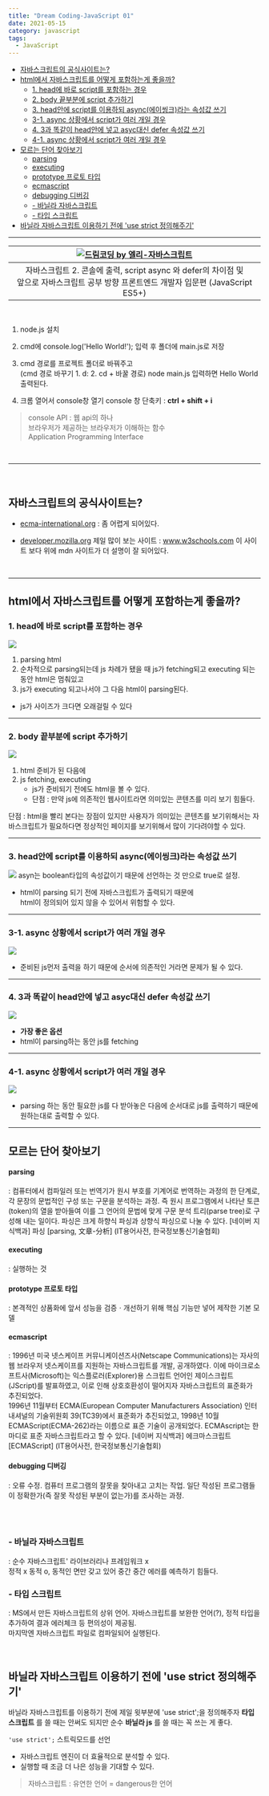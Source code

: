 ```yaml
---
title: "Dream Coding-JavaScript 01"
date: 2021-05-15
category: javascript
tags:
  - JavaScript
---
```


<link rel="stylesheet" type="text/css" href="/assets/markdown.css">



<!-- TOC START min:1 max:4 link:true asterisk:false update:true -->
  - [자바스크립트의 공식사이트는?](#자바스크립트의-공식사이트는)
  - [html에서 자바스크립트를 어떻게 포함하는게 좋을까?](#html에서-자바스크립트를-어떻게-포함하는게-좋을까)
    - [1. head에 바로 script를 포함하는 경우](#1-head에-바로-script를-포함하는-경우)
    - [2. body 끝부분에 script 추가하기](#2-body-끝부분에-script-추가하기)
    - [3. head안에 script를 이용하되 async(에이씽크)라는 속성값 쓰기](#3-head안에-script를-이용하되-async에이씽크라는-속성값-쓰기)
    - [3-1. async 상황에서 script가 여러 개일 경우](#3-1-async-상황에서-script가-여러-개일-경우)
    - [4. 3과 똑같이 head안에 넣고 asyc대신 defer 속성값 쓰기](#4-3과-똑같이-head안에-넣고-asyc대신-defer-속성값-쓰기)
    - [4-1. async 상황에서 script가 여러 개일 경우](#4-1-async-상황에서-script가-여러-개일-경우)
  - [모르는 단어 찾아보기](#모르는-단어-찾아보기)
      - [parsing](#parsing)
      - [executing](#executing)
      - [prototype 프로토 타입](#prototype-프로토-타입)
      - [ecmascript](#ecmascript)
      - [debugging 디버깅](#debugging-디버깅)
    - [-  바닐라 자바스크립트](#---바닐라-자바스크립트)
    - [-  타입 스크립트](#---타입-스크립트)
  - [바닐라 자바스크립트 이용하기 전에 'use strict 정의해주기'](#바닐라-자바스크립트-이용하기-전에-use-strict-정의해주기)
<!-- TOC END -->

---


|[![드림코딩 by 엘리-자바스크립트](http://img.youtube.com/vi/tJieVCgGzhs/0.jpg)](https://www.youtube.com/watch?v=tJieVCgGzhs)|
|:---:|
|자바스크립트 2. 콘솔에 출력, script async 와 defer의 차이점 및 <br>앞으로 자바스크립트 공부 방향  프론트엔드 개발자 입문편 (JavaScript ES5+)|

<br>

1. node.js 설치
2. cmd에 console.log('Hello World!');  입력 후 폴더에 main.js로 저장
3. cmd 경로를 프로젝트 폴더로 바꿔주고  
(cmd 경로 바꾸기 1. d: 2. cd + 바꿀 경로)
node main.js 입력하면 Hello World 출력된다.

4. 크롬 열어서 console창 열기 console 창 단축키 : __ctrl + shift + i__

  > console API : 웹 api의 하나  
  브라우저가 제공하는 브라우저가 이해하는 함수  
  Application Programming Interface

<br>

---

<br>

## 자바스크립트의 공식사이트는?
  - <a href="ecma-international.org">ecma-international.org</a>
  : 좀 어렵게 되어있다.

  - <a href="developer.mozilla.org">developer.mozilla.org</a> 제일 많이 보는 사이트
  : <a href="www.w3schools.com">www.w3schools.com</a> 이 사이트 보다 위에 mdn 사이트가 더 설명이 잘 되어있다.


<br>

---

## html에서 자바스크립트를 어떻게 포함하는게 좋을까?
### 1. head에 바로 script를 포함하는 경우
<a href="/assets/post_img/21-05-15-1-1.JPG"><img src="/assets/post_img/21-05-15-1-1.JPG"></a>
1. parsing html
2. 순차적으로 parsing되는데 js 차례가 됐을 때 js가 fetching되고 executing 되는 동안 html은 멈춰있고
3. js가 executing 되고나서야 그 다음 html이 parsing된다.  
  - js가 사이즈가 크다면 오래걸릴 수 있다

---

### 2. body 끝부분에 script 추가하기
<a href="/assets/post_img/21-05-15-1-2.JPG"><img src="/assets/post_img/21-05-15-1-2.JPG"></a>
1. html 준비가 된 다음에
2. js fetching, executing
   - js가 준비되기 전에도 html을 볼 수 있다.
   - 단점 : 만약 js에 의존적인 웹사이트라면 의미있는 콘텐츠를 미리 보기 힘들다.

단점 : html을 빨리 본다는 장점이 있지만 사용자가 의미있는 콘텐츠를 보기위해서는 자바스크립트가 필요하다면 정상적인 페이지를 보기위해서 많이 기다려야할 수 있다.

---

### 3. head안에 script를 이용하되 async(에이씽크)라는 속성값 쓰기
<a href="/assets/post_img/21-05-15-1-3.JPG"><img src="/assets/post_img/21-05-15-1-3.JPG"></a>
asyn는 boolean타입의 속성값이기 때문에 선언하는 것 만으로 true로 설정.  
  - html이 parsing 되기 전에 자바스크립트가 출력되기 때문에  
  html이 정의되어 있지 않을 수 있어서 위험할 수 있다.

---

### 3-1. async 상황에서 script가 여러 개일 경우
<a href="/assets/post_img/21-05-15-1-5.JPG"><img src="/assets/post_img/21-05-15-1-5.JPG"></a>
- 준비된 js먼저 출력을 하기 때문에 순서에 의존적인 거라면 문제가 될 수 있다.

---

### 4. 3과 똑같이 head안에 넣고 asyc대신 defer 속성값 쓰기
<a href="/assets/post_img/21-05-15-1-4.JPG"><img src="/assets/post_img/21-05-15-1-4.JPG"></a>
- __가장 좋은 옵션__  
- html이 parsing하는 동안 js를 fetching

---

### 4-1. async 상황에서 script가 여러 개일 경우
<a href="/assets/post_img/21-05-15-1-6.JPG"><img src="/assets/post_img/21-05-15-1-6.JPG"></a>
- parsing 하는 동안 필요한 js를 다 받아놓은 다음에 순서대로 js를 출력하기 때문에 원하는대로 출력할 수 있다.



---

## 모르는 단어 찾아보기

#### parsing  
<p id="d"> : 컴퓨터에서 컴파일러 또는 번역기가 원시 부호를 기계어로 번역하는 과정의 한 단계로, 각 문장의 문법적인 구성 또는 구문을 분석하는 과정. 즉 원시 프로그램에서 나타난 토큰(token)의 열을 받아들여 이를 그 언어의 문법에 맞게 구문 분석 트리(parse tree)로 구성해 내는 일이다. 파싱은 크게 하향식 파싱과 상향식 파싱으로 나눌 수 있다.
[네이버 지식백과] 파싱 [parsing, 文章-分析] (IT용어사전, 한국정보통신기술협회)
</p>

#### executing    
<p id="d"> : 실행하는 것 </p>

#### prototype 프로토 타입  
<p id="d"> : 본격적인 상품화에 앞서 성능을 검증ㆍ개선하기 위해 핵심 기능만 넣어 제작한 기본 모델</p>

#### ecmascript   
<p id="d"> : 1996년 미국 넷스케이프 커뮤니케이션즈사(Netscape Communications)는 자사의 웹 브라우저 넷스케이프를 지원하는 자바스크립트를 개발, 공개하였다. 이에 마이크로소프트사(Microsoft)는 익스플로러(Explorer)용 스크립트 언어인 제이스크립트(JScript)를 발표하였고, 이로 인해 상호호환성이 떨어지자 자바스크립트의 표준화가 추진되었다.<br>
1996년 11월부터 ECMA(European Computer Manufacturers Association) 인터내셔널의 기술위원회 39(TC39)에서 표준화가 추진되었고, 1998년 10월 ECMAScript(ECMA-262)라는 이름으로 표준 기술이 공개되었다. ECMAscript는 한마디로 표준 자바스크립트라고 할 수 있다.
[네이버 지식백과] 에크마스크립트 [ECMAScript] (IT용어사전, 한국정보통신기술협회)
</p>

#### debugging 디버깅
<p id="d"> : 오류 수정. 컴퓨터 프로그램의 잘못을 찾아내고 고치는 작업. 일단 작성된 프로그램들이 정확한가(즉 잘못 작성된 부분이 없는가)를 조사하는 과정. </p>

<br>
<br>

### -  바닐라 자바스크립트
<p id="d"> : 순수 자바스크립트' 라이브러리나 프레임워크 x <br>
정적 x 동적 o, 동적인 면만 갖고 있어 중간 중간 에러를 예측하기 힘들다.
</p>


### -  타입 스크립트
<p id="d"> : MS에서 만든 자바스크립트의 상위 언어. 자바스크립트를 보완한 언어(?), 정적 타입을 추가하여 결과 에러체크 등 편의성이 제공됨. <br> 마지막엔 자바스크립트 파일로 컴파일되어 실행된다.
</p>

<br>

## 바닐라 자바스크립트 이용하기 전에 'use strict 정의해주기'
 바닐라 자바스크립트를 이용하기 전에 제일 윗부분에 'use strict';을 정의해주자
__타입 스크립트__ 를 쓸 때는 안써도 되지만 순수 __바닐라 js__ 를 쓸 때는 꼭 쓰는 게 좋다.

`'use strict';` 스트릭모드를 선언
- 자바스크립트 엔진이 더 효율적으로 분석할 수 있다.
- 실행할 때 조금 더 나은 성능을 기대할 수 있다.
> 자바스크립트 : 유연한 언어 = dangerous한 언어
